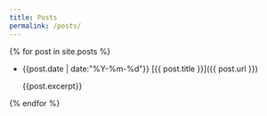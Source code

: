 ```yaml
---
title: Posts
permalink: /posts/
---
```


{% for post in site.posts %}
* <span class="post-meta">{{post.date | date:"%Y-%m-%d"}}</span> [{{ post.title }}]({{ post.url }})

    {{post.excerpt}}

{% endfor %}
